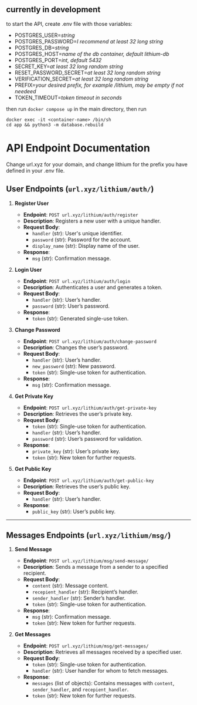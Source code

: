 ## currently in development

to start the API, create .env file with those variables:
- POSTGRES_USER=*string*
- POSTGRES_PASSWORD=*I recommend at least 32 long string* 
- POSTGRES_DB=*string*
- POSTGRES_HOST=*name of the db container, default lithium-db*
- POSTGRES_PORT=*int, default 5432*
- SECRET_KEY=*at least 32 long random string*
- RESET_PASSWORD_SECRET=*at least 32 long random string*
- VERIFICATION_SECRET=*at least 32 long random string*
- PREFIX=*your desired prefix, for example /lithium, may be empty if not needeed*
- TOKEN_TIMEOUT=*token timeout in seconds*

then run ``docker compose up`` in the main directory, then run
```
docker exec -it <container-name> /bin/sh
cd app && python3 -m database.rebuild
````

# API Endpoint Documentation
Change url.xyz for your domain, and change lithium for the prefix you have defined in your .env file.

## User Endpoints (`url.xyz/lithium/auth/`)

1. **Register User**
   - **Endpoint**: `POST url.xyz/lithium/auth/register`
   - **Description**: Registers a new user with a unique handler.
   - **Request Body**:
     - `handler` (str): User's unique identifier.
     - `password` (str): Password for the account.
     - `display_name` (str): Display name of the user.
   - **Response**:
     - `msg` (str): Confirmation message.

2. **Login User**
   - **Endpoint**: `POST url.xyz/lithium/auth/login`
   - **Description**: Authenticates a user and generates a token.
   - **Request Body**:
     - `handler` (str): User’s handler.
     - `password` (str): User’s password.
   - **Response**:
     - `token` (str): Generated single-use token.

3. **Change Password**
   - **Endpoint**: `POST url.xyz/lithium/auth/change-password`
   - **Description**: Changes the user’s password.
   - **Request Body**:
     - `handler` (str): User’s handler.
     - `new_password` (str): New password.
     - `token` (str): Single-use token for authentication.
   - **Response**:
     - `msg` (str): Confirmation message.

4. **Get Private Key**
   - **Endpoint**: `POST url.xyz/lithium/auth/get-private-key`
   - **Description**: Retrieves the user’s private key.
   - **Request Body**:
     - `token` (str): Single-use token for authentication.
     - `handler` (str): User’s handler.
     - `password` (str): User’s password for validation.
   - **Response**:
     - `private_key` (str): User’s private key.
     - `token` (str): New token for further requests.

5. **Get Public Key**
   - **Endpoint**: `POST url.xyz/lithium/auth/get-public-key`
   - **Description**: Retrieves the user’s public key.
   - **Request Body**:
     - `handler` (str): User’s handler.
   - **Response**:
     - `public_key` (str): User’s public key.

---

## Messages Endpoints (`url.xyz/lithium/msg/`)

1. **Send Message**
   - **Endpoint**: `POST url.xyz/lithium/msg/send-message/`
   - **Description**: Sends a message from a sender to a specified recipient.
   - **Request Body**:
     - `content` (str): Message content.
     - `recepient_handler` (str): Recipient’s handler.
     - `sender_handler` (str): Sender’s handler.
     - `token` (str): Single-use token for authentication.
   - **Response**:
     - `msg` (str): Confirmation message.
     - `token` (str): New token for further requests.

2. **Get Messages**
   - **Endpoint**: `POST url.xyz/lithium/msg/get-messages/`
   - **Description**: Retrieves all messages received by a specified user.
   - **Request Body**:
     - `token` (str): Single-use token for authentication.
     - `handler` (str): User handler for whom to fetch messages.
   - **Response**:
     - `messages` (list of objects): Contains messages with `content`, `sender_handler`, and `recepient_handler`.
     - `token` (str): New token for further requests.
